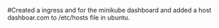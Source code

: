 #Created a ingress and for the minikube dashboard and added a host dashboar.com to /etc/hosts file in ubuntu.


